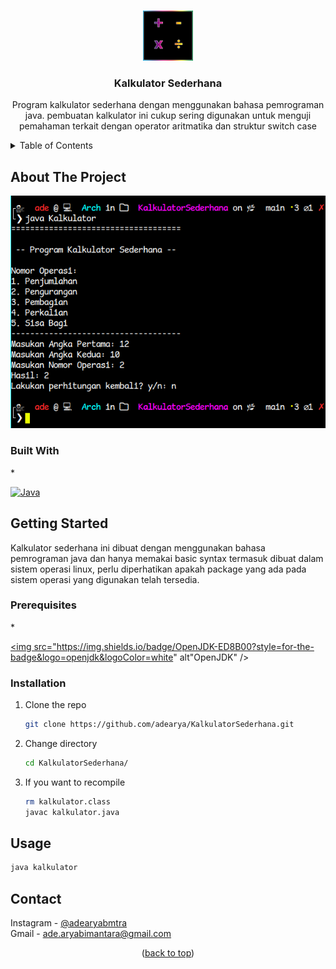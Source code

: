 <a name="readme-top"></a>

<!-- PROJECT LOGO -->
<br />
<div align="center">
<img src="https://raw.githubusercontent.com/adearya/KalkulatorSederhana/main/raw/images/logo_kalkulator_sederhana.png" alt="Logo" width="80" height="80">

<h3 align="center">Kalkulator Sederhana</h3>

  <p align="center">
  Program kalkulator sederhana dengan menggunakan bahasa pemrograman java. pembuatan kalkulator ini cukup sering digunakan untuk menguji pemahaman terkait dengan operator aritmatika dan struktur switch case
  </p>
</div>

<!-- TABLE OF CONTENTS -->
<details>
  <summary>Table of Contents</summary>
  <ol>
    <li>
      <a href="#about-the-project">About The Project</a>
      <ul>
        <li><a href="#built-with">Built With</a></li>
      </ul>
    </li>
    <li>
      <a href="#getting-started">Getting Started</a>
      <ul>
        <li><a href="#prerequisites">Prerequisites</a></li>
        <li><a href="#installation">Installation</a></li>
      </ul>
    </li>
    <li><a href="#usage">Usage</a></li>
    <li><a href="#contact">Contact</a></li>
  </ol>
</details>

<!-- ABOUT THE PROJECT -->
## About The Project

![App Screenshot](https://raw.githubusercontent.com/adearya/KalkulatorSederhana/main/raw/images/kalkulator_sederhana.png)

### Built With

*<div>
  <a href="https://www.java.com">
     <img src="https://img.shields.io/badge/java-%23ED8B00.svg?style=for-the-badge&logo=openjdk&logoColor=white" alt="Java" />
  </a>
</div>

## Getting Started

Kalkulator sederhana ini dibuat dengan menggunakan bahasa pemrograman java dan hanya memakai basic syntax termasuk dibuat dalam sistem operasi linux, perlu diperhatikan apakah package yang ada pada sistem operasi yang digunakan telah tersedia.

### Prerequisites

*<div>
  <a href="https://openjdk.org">
    <img src="https://img.shields.io/badge/OpenJDK-ED8B00?style=for-the-badge&logo=openjdk&logoColor=white" alt"OpenJDK" />
  </a>
</div>


### Installation

1. Clone the repo
   ```sh
   git clone https://github.com/adearya/KalkulatorSederhana.git
   ```
2. Change directory
   ```sh
   cd KalkulatorSederhana/
   ```
3. If you want to recompile
   ```sh
   rm kalkulator.class
   javac kalkulator.java
   ```
## Usage
   ```sh
   java kalkulator
   ```
## Contact

Instagram - [@adearyabmtra](https://www.instagram.com/adearyabmtra/)
<br />
Gmail - ade.aryabimantara@gmail.com

<p align="center">(<a href="#readme-top">back to top</a>)</p>
